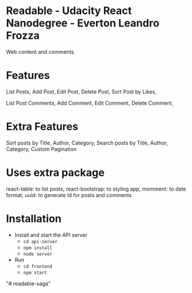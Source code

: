 # Readable - Udacity React Nanodegree - Everton Leandro Frozza

Web content and comments. 

# Features

List Posts, 
Add Post,
Edit Post,
Delete Post,
Sort Post by Likes,

List Post Comments,
Add Comment, 
Edit Comment,
Delete Comment,

# Extra Features

Sort posts by Title, Author, Category,
Search posts by Title, Author, Category,
Custom Pagination

# Uses extra package

react-table: to list posts, 
react-bootstrap: to styling app,
momment: to date format,
uuid: to generate Id for posts and comments

# Installation

* Install and start the API server
    - `cd api-server`
    - `npm install`
    - `node server`
* Run
    - `cd frontend`
    - `npm start`




"# readable-saga" 
